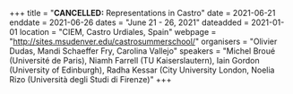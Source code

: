 +++
title = "<b>CANCELLED:</b> Representations in Castro"
date = 2021-06-21
enddate = 2021-06-26
dates = "June 21 - 26, 2021"
dateadded = 2021-01-01
location = "CIEM, Castro Urdiales, Spain"
webpage = "http://sites.msudenver.edu/castrosummerschool/"
organisers = "Olivier Dudas, Mandi Schaeffer Fry, Carolina Vallejo"
speakers = "Michel Broué (Université de Paris), Niamh Farrell (TU Kaiserslautern), Iain Gordon (University of Edinburgh), Radha Kessar (City University London, Noelia Rizo (Università degli Studi di Firenze)"
+++
